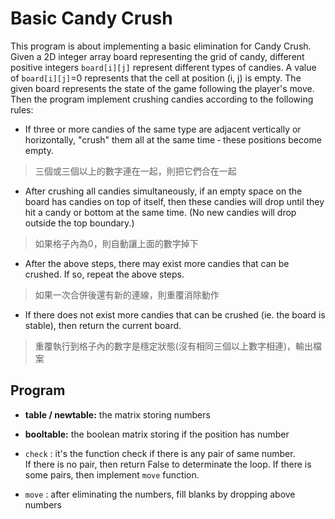 # Basic Candy Crush 

This program is about implementing a basic elimination for Candy Crush. 
Given a 2D integer array board representing the grid of candy, different positive integers `board[i][j]` represent different types of candies. 
A value of `board[i][j]`=0 represents that the cell at position (i, j) is empty.
The given board represents the state of the game following the player's move. 
Then the program implement crushing candies according to the following rules:

* If three or more candies of the same type are adjacent vertically or horizontally, "crush" them all at the same time ‐ these positions become empty.  
> 三個或三個以上的數字連在一起，則把它們合在一起

* After crushing all candies simultaneously, if an empty space on the board has candies on top of itself, then these candies will drop until they hit a candy or bottom at the same time. (No new candies will drop outside the top boundary.)  
> 如果格子內為0，則自動讓上面的數字掉下

* After the above steps, there may exist more candies that can be crushed. If so, repeat the above steps.  
> 如果一次合併後還有新的連線，則重覆消除動作

* If there does not exist more candies that can be crushed (ie. the board is stable), then return the current board.  
> 重覆執行到格子內的數字是穩定狀態(沒有相同三個以上數字相連)，輸出檔案

## Program
* **table / newtable:** the matrix storing numbers  
* **booltable:** the boolean matrix storing if the position has number  

* `check` : it's the function check if there is any pair of same number.  
If there is no pair, then return False to determinate the loop. If there is some pairs, then implement `move` function.
* `move` : after eliminating the numbers, fill blanks by dropping above numbers

